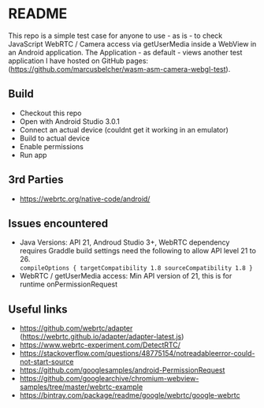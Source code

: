 # README
This repo is a simple test case for anyone to use - as is - to check JavaScript WebRTC / Camera access via getUserMedia inside a WebView in an Android application. The Application - as default - views another test application I have hosted on GitHub pages:(https://github.com/marcusbelcher/wasm-asm-camera-webgl-test). 

## Build
- Checkout this repo
- Open with Android Studio 3.0.1
- Connect an actual device (couldnt get it working in an emulator)
- Build to actual device
- Enable permissions 
- Run app

## 3rd Parties
- https://webrtc.org/native-code/android/

## Issues encountered
- Java Versions: API 21, Androud Studio 3+, WebRTC dependency requires Graddle build settings need the following to allow API level 21 to 26.  
    `compileOptions {
        targetCompatibility 1.8
        sourceCompatibility 1.8
    }`
- WebRTC / getUserMedia access: Min API version of 21, this is for runtime onPermissionRequest

## Useful links
- https://github.com/webrtc/adapter (https://webrtc.github.io/adapter/adapter-latest.js) 
- https://www.webrtc-experiment.com/DetectRTC/
- https://stackoverflow.com/questions/48775154/notreadableerror-could-not-start-source
- https://github.com/googlesamples/android-PermissionRequest
- https://github.com/googlearchive/chromium-webview-samples/tree/master/webrtc-example
- https://bintray.com/package/readme/google/webrtc/google-webrtc